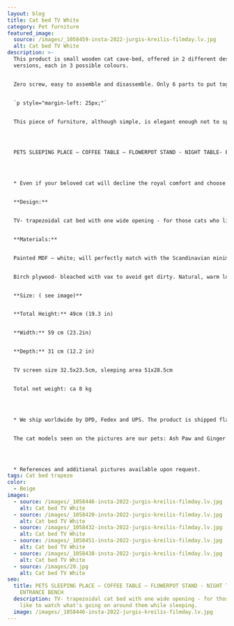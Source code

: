 ```yaml
---
layout: blog
title: Cat bed TV White
category: Pet furniture
featured_image:
  source: /images/_1058459-insta-2022-jurgis-kreilis-filmday.lv.jpg
  alt: Cat bed TV White
description: >-
  This product is small wooden cat cave-bed, offered in 2 different design
  versions, each in 3 possible colours.


  Zero screw, easy to assemble and disassemble. Only 6 parts to put together. 


  `p style="margin-left: 25px;"`


  This piece of furniture, although simple, is elegant enough not to spoil the overall look of your home interior. Can be used not only as a bed for your pet, but also as a bedside or coffee table, pot stand or small entryway stool. 




  PETS SLEEPING PLACE – COFFEE TABLE – FLOWERPOT STAND - NIGHT TABLE- ENTRANCE BENCH




  * Even if your beloved cat will decline the royal comfort and choose to sleep elsewhere, you will easily find another practical and equally stylish application for the object – use it as a coffee table or a flowerpot stand.


  **Design:**


  TV- trapezoidal cat bed with one wide opening - for those cats who like to watch what's going on around them while sleeping.


  **Materials:**


  Painted MDF – white; will perfectly match with the Scandinavian minimalistic interior design!


  Birch plywood- bleached with vax to avoid get dirty. Natural, warm look.


  **Size: ( see image)**


  **Total Height:** 49cm (19.3 in)


  **Width:** 59 cm (23.2in)


  **Depth:** 31 cm (12.2 in)


  TV screen size 32.5x23.5cm, sleeping area 51x28.5cm


  Total net weight: ca 8 kg




  * We ship worldwide by DPD, Fedex and UPS. The product is shipped flat, not assembled, carefully packed in a specially designed box. Please note that the shipment may be subject to customs duties, if shipped outside the EU.


  The cat models seen on the pictures are our pets: Ash Paw and Ginger De Constantin.




  * References and additional pictures available upon request.
tags: Cat bed trapeze
color:
  - Beige
images:
  - source: /images/_1058446-insta-2022-jurgis-kreilis-filmday.lv.jpg
    alt: Cat bed TV White
  - source: /images/_1058420-insta-2022-jurgis-kreilis-filmday.lv.jpg
    alt: Cat bed TV White
  - source: /images/_1058432-insta-2022-jurgis-kreilis-filmday.lv.jpg
    alt: Cat bed TV White
  - source: /images/_1058451-insta-2022-jurgis-kreilis-filmday.lv.jpg
    alt: Cat bed TV White
  - source: /images/_1058438-insta-2022-jurgis-kreilis-filmday.lv.jpg
    alt: Cat bed TV White
  - source: /images/20.jpg
    alt: Cat bed TV White
seo:
  title: PETS SLEEPING PLACE – COFFEE TABLE – FLOWERPOT STAND - NIGHT TABLE-
    ENTRANCE BENCH
  description: TV- trapezoidal cat bed with one wide opening - for those cats who
    like to watch what's going on around them while sleeping.
  image: /images/_1058446-insta-2022-jurgis-kreilis-filmday.lv.jpg
---
```

